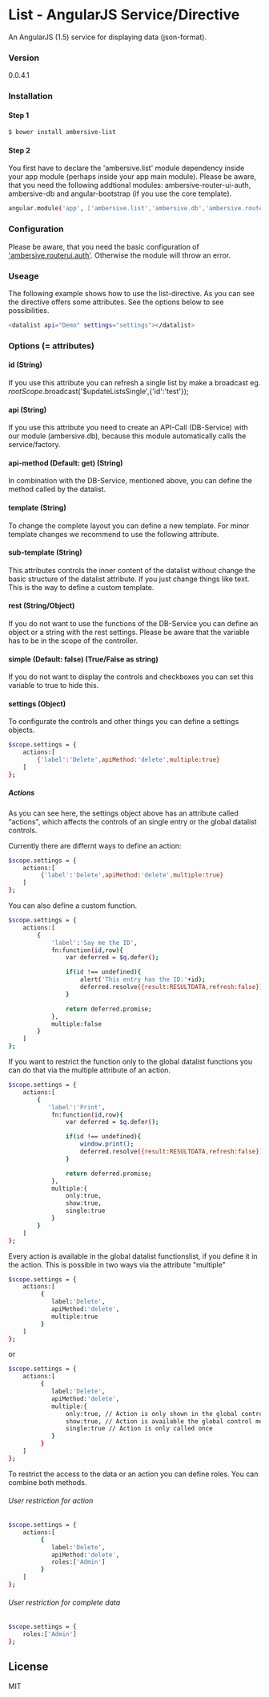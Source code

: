 # List - AngularJS Service/Directive

An AngularJS (1.5) service for displaying data (json-format).

### Version
0.0.4.1

### Installation

#### Step 1

```sh
$ bower install ambersive-list
```
#### Step 2
You first have to declare the 'ambersive.list' module dependency inside your app module (perhaps inside your app main module).
Please be aware, that you need the following addtional modules: ambersive-router-ui-auth, ambersive-db and angular-bootstrap (if you use the core template).

```sh
angular.module('app', ['ambersive.list','ambersive.db','ambersive.routerui.auth']);
```
### Configuration

Please be aware, that you need the basic configuration of ['ambersive.routerui.auth'](https://github.com/AMBERSIVE/AngularJS---AuthSrv). Otherwise the module will throw an error.

### Useage

The following example shows how to use the list-directive. As you can see the directive offers some attributes. See the options below to see possibilities.


```sh
<datalist api="Demo" settings="settings"></datalist>

```
### Options (= attributes)

#### id (String)

If you use this attribute you can refresh a single list by make a broadcast eg. $rootScope.$broadcast('$updateListsSingle',{'id':'test'});

#### api (String)

If you use this attribute you need to create an API-Call (DB-Service) with our module (ambersive.db), because this module automatically calls the service/factory.

#### api-method (Default: get) (String)

In combination with the DB-Service, mentioned above, you can define the method called by the datalist.

#### template (String)

To change the complete layout you can define a new template. For minor template changes we recommend to use the following attribute.

#### sub-template (String)

This attributes controls the inner content of the datalist without change the basic structure of the datalist attribute. If you just change things like text. This is the way to define a custom template.

#### rest (String/Object)

If you do not want to use the functions of the DB-Service you can define an object or a string with the rest settings.
Please be aware that the variable has to be in the scope of the controller.

#### simple (Default: false) (True/False as string)

If you do not want to display the controls and checkboxes you can set this variable to true to hide this.


#### settings (Object)

To configurate the controls and other things you can define a settings objects.

```sh
$scope.settings = {
    actions:[
        {'label':'Delete',apiMethod:'delete',multiple:true}
    ]
};
```

##### Actions

As you can see here, the settings object above has an attribute called "actions", which affects the controls of an single entry or the global datalist controls.

Currently there are differnt ways to define an action:

```sh
$scope.settings = {
    actions:[
         {'label':'Delete',apiMethod:'delete',multiple:true}
    ]
};
```

You can also define a custom function.

```sh
$scope.settings = {
    actions:[
        {
            'label':'Say me the ID',
            fn:function(id,row){
                var deferred = $q.defer();

                if(id !== undefined){
                    alert('This entry has the ID:'+id);
                    deferred.resolve({result:RESULTDATA,refresh:false});
                }

                return deferred.promise;
            },
            multiple:false
        }
    ]
};
```

If you want to restrict the function only to the global datalist functions you can do that via the multiple attribute of an action.

```sh
$scope.settings = {
    actions:[
        {
           'label':'Print',
            fn:function(id,row){
                var deferred = $q.defer();

                if(id !== undefined){
                    window.print();
                    deferred.resolve({result:RESULTDATA,refresh:false});
                }

                return deferred.promise;
            },
            multiple:{
                only:true,
                show:true,
                single:true
            }
        }
    ]
};
```

Every action is available in the global datalist functionslist, if you define it in the action. This is possible in two ways via the attribute "multiple"

```sh
$scope.settings = {
    actions:[
         {
            label:'Delete',
            apiMethod:'delete',
            multiple:true
         }
    ]
};
```

or


```sh
$scope.settings = {
    actions:[
         {
            label:'Delete',
            apiMethod:'delete',
            multiple:{
                only:true, // Action is only shown in the global control menu
                show:true, // Action is available the global control menu => long term version of the version above
                single:true // Action is only called once
            }
         }
    ]
};
```

To restrict the access to the data or an action you can define roles. You can combine both methods.

###### User restriction for action

```sh
$scope.settings = {
    actions:[
         {
            label:'Delete',
            apiMethod:'delete',
            roles:['Admin']
         }
    ]
};
```

###### User restriction for complete data

```sh
$scope.settings = {
    roles:['Admin']
};
```

License
----
MIT